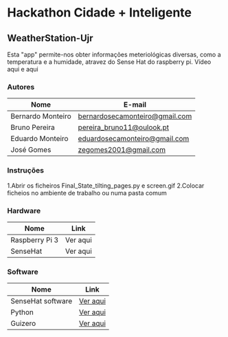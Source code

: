 # Hackathon Cidade + Inteligente

## WeatherStation-Ujr

Esta "app" permite-nos obter informações meteriológicas diversas, como a temperatura e a humidade, atravez do Sense Hat do raspberry pi.
Vídeo aqui e aqui

### Autores

|Nome |E-mail |
|---|---|
|Bernardo Monteiro |bernardosecamonteiro@gmail.com|
|Bruno Pereira |pereira_bruno11@oulook.pt|
|Eduardo Monteiro |eduardosecamonteiro@gmail.com|
|José Gomes|zegomes2001@gmail.com |

### Instruções

1.Abrir os ficheiros Final_State_tilting_pages.py e screen.gif 
2.Colocar ficheios no ambiente de trabalho ou numa pasta comum

### Hardware

|Nome |Link |
|---|---|
|Raspberry Pi 3|Ver aqui |
|SenseHat|Ver aqui |

### Software

|Nome |Link |
|---|---|
|SenseHat software|[Ver aqui](https://www.raspberrypi.org/products/sense-hat/) |
|Python |[Ver aqui](https://www.python.org/) |
|Guizero|[Ver aqui](https://lawsie.github.io/guizero/) |
